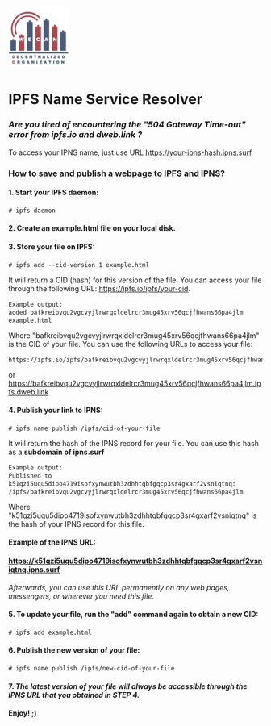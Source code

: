 # <img src="wecando.svg" alt="WeCanDO" height="120px">
# IPFS Name Service Resolver

### _Are you tired of encountering the "504 Gateway Time-out" error from ipfs.io and dweb.link ?_

To access your IPNS name, just use URL https://your-ipns-hash.ipns.surf

### How to save and publish a webpage to IPFS and IPNS?

#### 1. Start your IPFS daemon:
```
# ipfs daemon
```

#### 2. Create an example.html file on your local disk.

#### 3. Store your file on IPFS:
```
# ipfs add --cid-version 1 example.html
```
It will return a CID (hash) for this version of the file. You can access your file through the following URL: https://ipfs.io/ipfs/your-cid. 
```
Example output:
added bafkreibvqu2vgcvyjlrwrqxldelrcr3mug45xrv56qcjfhwans66pa4jlm example.html
```
Where "bafkreibvqu2vgcvyjlrwrqxldelrcr3mug45xrv56qcjfhwans66pa4jlm" is the CID of your file.
You can use the following URLs to access your file:

    https://ipfs.io/ipfs/bafkreibvqu2vgcvyjlrwrqxldelrcr3mug45xrv56qcjfhwans66pa4jlm
or
https://bafkreibvqu2vgcvyjlrwrqxldelrcr3mug45xrv56qcjfhwans66pa4jlm.ipfs.dweb.link
#### 4. Publish your link to IPNS:
```
# ipfs name publish /ipfs/cid-of-your-file
```
It will return the hash of the IPNS record for your file. You can use this hash as a **subdomain of ipns.surf**
```
Example output:
Published to k51qzi5uqu5dipo4719isofxynwutbh3zdhhtqbfgqcp3sr4gxarf2vsniqtnq: /ipfs/bafkreibvqu2vgcvyjlrwrqxldelrcr3mug45xrv56qcjfhwans66pa4jlm
```
Where "k51qzi5uqu5dipo4719isofxynwutbh3zdhhtqbfgqcp3sr4gxarf2vsniqtnq" is the hash of your IPNS record for this file.
#### Example of the IPNS URL:
#### https://k51qzi5uqu5dipo4719isofxynwutbh3zdhhtqbfgqcp3sr4gxarf2vsniqtnq.ipns.surf
_Afterwards, you can use this URL permanently on any web pages, messengers, or wherever you need this file._

#### 5. To update your file, run the "add" command again to obtain a new CID:
```
# ipfs add example.html
```
#### 6. Publish the new version of your file:
```
# ipfs name publish /ipfs/new-cid-of-your-file
```

#### 7. _The latest version of your file will always be accessible through the IPNS URL that you obtained in STEP 4._

#### Enjoy! ;)
